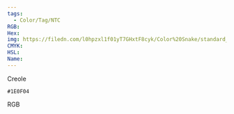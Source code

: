```yaml
---
tags:
  - Color/Tag/NTC
RGB:
Hex:
img: https://filedn.com/l0hpzxl1f01yT7GHxtF8cyk/Color%20Snake/standard_csv_to_svg//1E0F04.svg
CMYK:
HSL:
Name:
---
```

Creole
```palette
#1E0F04
```
RGB
